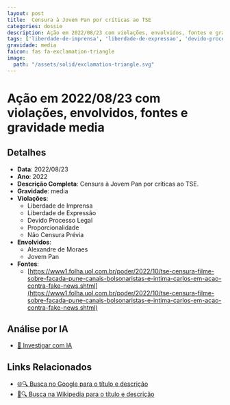 ```yaml
---
layout: post
title:  Censura à Jovem Pan por críticas ao TSE
categories: dossie
description: Ação em 2022/08/23 com violações, envolvidos, fontes e gravidade media
tags: ['liberdade-de-imprensa', 'liberdade-de-expressao', 'devido-processo-legal', 'proporcionalidade', 'censura', 'alexandre-de-moraes', 'jovem-pan', 'gravidade-media']
gravidade: media
faicon: fas fa-exclamation-triangle
image:
  path: "/assets/solid/exclamation-triangle.svg"
---
```


# Ação em 2022/08/23 com violações, envolvidos, fontes e gravidade media

## Detalhes
- **Data**: 2022/08/23
- **Ano**: 2022
- **Descrição Completa**: Censura à Jovem Pan por críticas ao TSE.
- **Gravidade**: media <i class="fas fa-exclamation-triangle fa-2x"></i>
- **Violações**:
  - Liberdade de Imprensa
  - Liberdade de Expressão
  - Devido Processo Legal
  - Proporcionalidade
  - Não Censura Prévia
- **Envolvidos**:
  - Alexandre de Moraes
  - Jovem Pan
- **Fontes**:
  - [https://www1.folha.uol.com.br/poder/2022/10/tse-censura-filme-sobre-facada-pune-canais-bolsonaristas-e-intima-carlos-em-acao-contra-fake-news.shtml](https://www1.folha.uol.com.br/poder/2022/10/tse-censura-filme-sobre-facada-pune-canais-bolsonaristas-e-intima-carlos-em-acao-contra-fake-news.shtml)

## Análise por IA
- [🤖 Investigar com IA](https://www.perplexity.ai/search?q=%22Alexandre%20de%20Moraes%22%20Censura%20%C3%A0%20Jovem%20Pan%20por%20cr%C3%ADticas%20ao%20TSE%20Censura%20%C3%A0%20Jovem%20Pan%20por%20cr%C3%ADticas%20ao%20TSE.%20Liberdade%20de%20Imprensa%20Liberdade%20de%20Express%C3%A3o%20Devido%20Processo%20Legal%20Proporcionalidade%20N%C3%A3o%20Censura%20Pr%C3%A9via%202022%20gravidade%20media)

## Links Relacionados
- [🌐🔍 Busca no Google para o título e descrição](https://www.google.com/search?q=%22Alexandre%20de%20Moraes%22%20Censura%20%C3%A0%20Jovem%20Pan%20por%20cr%C3%ADticas%20ao%20TSE%20Censura%20%C3%A0%20Jovem%20Pan%20por%20cr%C3%ADticas%20ao%20TSE.%20Liberdade%20de%20Imprensa%20Liberdade%20de%20Express%C3%A3o%20Devido%20Processo%20Legal%20Proporcionalidade%20N%C3%A3o%20Censura%20Pr%C3%A9via%202022%20gravidade%20media)
- [📖🔍 Busca na Wikipedia para o título e descrição](https://pt.wikipedia.org/w/index.php?search=%22Alexandre%20de%20Moraes%22%20Censura%20%C3%A0%20Jovem%20Pan%20por%20cr%C3%ADticas%20ao%20TSE%20Censura%20%C3%A0%20Jovem%20Pan%20por%20cr%C3%ADticas%20ao%20TSE.%20Liberdade%20de%20Imprensa%20Liberdade%20de%20Express%C3%A3o%20Devido%20Processo%20Legal%20Proporcionalidade%20N%C3%A3o%20Censura%20Pr%C3%A9via%202022%20gravidade%20media)

